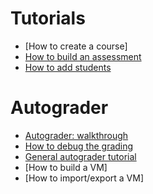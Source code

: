 # Tutorials

  * [How to create a course]
  * [How to build an assessment](https://github.com/tatpongkatanyukul/Autolab/blob/main/tutorial/build_assessment.md)
  * [How to add students](https://github.com/tatpongkatanyukul/Autolab/tree/main/tutorial/AddStudents)

# Autograder

  * [Autograder: walkthrough](https://github.com/tatpongkatanyukul/Autolab/blob/main/tutorial/walkthrough.md)
  * [How to debug the grading](https://github.com/tatpongkatanyukul/Autolab/blob/main/tutorial/debug_grading.md)
  * [General autograder tutorial](https://github.com/tatpongkatanyukul/Autolab/blob/main/tutorial/tutorial.md)
  * [How to build a VM]
  * [How to import/export a VM]
